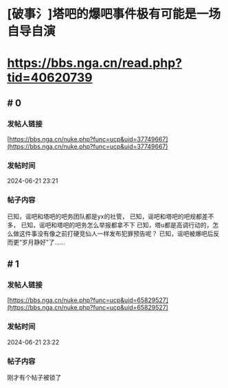 # [破事氵]塔吧的爆吧事件极有可能是一场自导自演
# https://bbs.nga.cn/read.php?tid=40620739

## \# 0
### 发帖人链接
[https://bbs.nga.cn/nuke.php?func=ucp&uid=37749667](https://bbs.nga.cn/nuke.php?func=ucp&uid=37749667)
### 发帖时间
2024-06-21 23:21
### 帖子内容
已知，谣吧和塔吧的吧务团队都是yx的社管，
已知，谣吧和塔吧的吧规都差不多，
已知，谣吧和塔吧的吧务怎么举报都拿不下
已知，塔u都是高调行动的，怎么做这件事没有像之前打硬竞仙人一样发布犯罪预告呢？
已知，谣吧被爆吧后反而更“岁月静好”了……
## \# 1
### 发帖人链接
[https://bbs.nga.cn/nuke.php?func=ucp&uid=65829527](https://bbs.nga.cn/nuke.php?func=ucp&uid=65829527)
### 发帖时间
2024-06-21 23:22
### 帖子内容
刚才有个帖子被锁了
